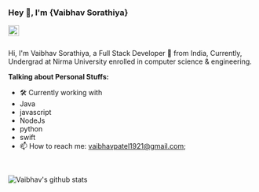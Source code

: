 ### Hey 👋, I'm {Vaibhav Sorathiya}

<a href="https://www.linkedin.com/in/vaibhav-patel-19290/">
  <img align="left" alt="Vaibhav's Linkedin" width="22px" src="https://cdn.jsdelivr.net/npm/simple-icons@v3/icons/linkedin.svg" />
</a>

<br />
<br />

Hi, I'm Vaibhav Sorathiya, a Full Stack Developer 🚀 from India, Currently, Undergrad at Nirma University enrolled in computer science & engineering. 

**Talking about Personal Stuffs:**

- 🛠 Currently working with 
- Java
- javascript
- NodeJs
- python
- swift
- 📫 How to reach me: vaibhavpatel1921@gmail.com;

<br/>



![Vaibhav's github stats](https://github-readme-stats.vercel.app/api?username=vaibhav1929&show_icons=true&hide_border=true)
